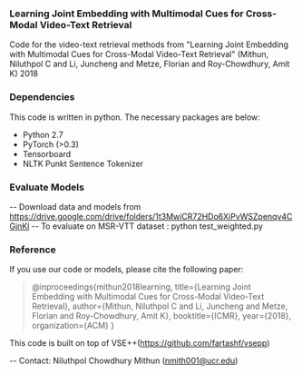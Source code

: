 ### Learning Joint Embedding with Multimodal Cues for Cross-Modal Video-Text Retrieval 

Code for the video-text retrieval methods from "Learning Joint Embedding with Multimodal Cues for Cross-Modal Video-Text Retrieval" (Mithun, Niluthpol C and Li, Juncheng and Metze, Florian and Roy-Chowdhury, Amit K) 2018

### Dependencies

This code is written in python. The necessary packages are below:

* Python 2.7
* PyTorch (>0.3)
* Tensorboard
* NLTK Punkt Sentence Tokenizer


### Evaluate Models

-- Download data and models from https://drive.google.com/drive/folders/1t3MwiCR72HDo6XiPvWSZpenqv4CGjnKl
-- To evaluate on MSR-VTT dataset : python test_weighted.py

### Reference 
If you use our code or models, please cite the following paper:

> @inproceedings{mithun2018learning,
  title={Learning Joint Embedding with Multimodal Cues for Cross-Modal Video-Text Retrieval},
  author={Mithun, Niluthpol C and Li, Juncheng and Metze, Florian and Roy-Chowdhury, Amit K},
  booktitle={ICMR},
  year={2018},
  organization={ACM}
}

This code is built on top of VSE++(https://github.com/fartashf/vsepp)

-- Contact: Niluthpol Chowdhury Mithun (nmith001@ucr.edu)
